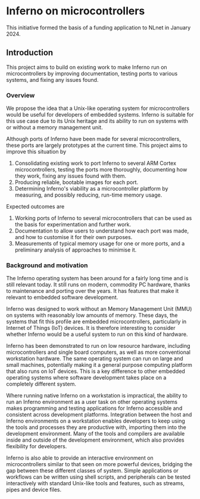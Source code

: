 # Inferno on microcontrollers

This initiative formed the basis of a funding application to NLnet in January
2024.

## Introduction

This project aims to build on existing work to make Inferno run on
microcontrollers by improving documentation, testing ports to various systems,
and fixing any issues found.

### Overview

We propose the idea that a Unix-like operating system for microcontrollers
would be useful for developers of embedded systems. Inferno is suitable for
this use case due to its Unix heritage and its ability to run on systems with
or without a memory management unit.

Although ports of Inferno have been made for several microcontrollers, these
ports are largely prototypes at the current time. This project aims to improve
this situation by

1. Consolidating existing work to port Inferno to several ARM Cortex
microcontrollers, testing the ports more thoroughly, documenting how they work,
fixing any issues found with them.
2. Producing reliable, bootable images for each port.
3. Determining Inferno's viability as a microcontroller platform by measuring,
and possibly reducing, run-time memory usage.

Expected outcomes are

1. Working ports of Inferno to several microcontrollers that can be used as the
basis for experimentation and further work.
2. Documentation to allow users to understand how each port was made, and how
to customise it for their own purposes.
3. Measurements of typical memory usage for one or more ports, and a
preliminary analysis of approaches to minimise it.

### Background and motivation

The Inferno operating system has been around for a fairly long time and is
still relevant today. It still runs on modern, commodity PC hardware, thanks to
maintenance and porting over the years. It has features that make it relevant
to embedded software development.

Inferno was designed to work without an Memory Management Unit (MMU) on systems
with reasonably low amounts of memory. These days, the systems that fit this
profile are embedded microcontrollers, particularly in Internet of Things (IoT)
devices. It is therefore interesting to consider whether Inferno would be a
useful system to run on this kind of hardware.

Inferno has been demonstrated to run on low resource hardware, including
microcontrollers and single board computers, as well as more conventional
workstation hardware. The same operating system can run on large and small
machines, potentially making it a general purpose computing platform that also
runs on IoT devices. This is a key difference to other embedded operating
systems where software development takes place on a completely different
system.

Where running native Inferno on a workstation is impractical, the ability to
run an Inferno environment as a user task on other operating systems makes
programming and testing applications for Inferno accessible and consistent
across development platforms. Integration between the host and Inferno
environments on a workstation enables developers to keep using the tools and
processes they are productive with, importing them into the development
environment. Many of the tools and compilers are available inside and outside
of the development environment, which also provides flexibility for developers.

Inferno is also able to provide an interactive environment on microcontrollers
similar to that seen on more powerful devices, bridging the gap between these
different classes of system. Simple applications or workflows can be written
using shell scripts, and peripherals can be tested interactively with standard
Unix-like tools and features, such as streams, pipes and device files.